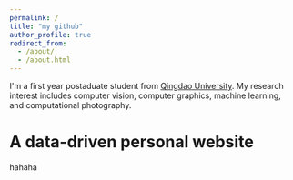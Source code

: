 ```yaml
---
permalink: /
title: "my github"
author_profile: true
redirect_from: 
  - /about/
  - /about.html
---
```


I'm a first year postaduate student from [Qingdao University](https://www.qdu.edu.cn/). My research interest includes computer vision, computer graphics, machine learning, and computational photography.


A data-driven personal website
======
hahaha
